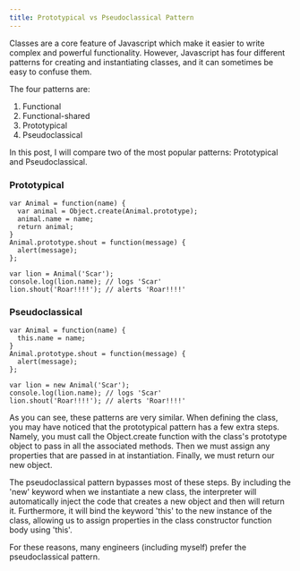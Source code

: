 ```yaml
---
title: Prototypical vs Pseudoclassical Pattern
---
```


Classes are a core feature of Javascript which make it easier to write complex and powerful functionality. However, Javascript has four different patterns for creating and instantiating classes, and it can sometimes be easy to confuse them. 

The four patterns are:
1. Functional
2. Functional-shared
3. Prototypical
4. Pseudoclassical

In this post, I will compare two of the most popular patterns: Prototypical and Pseudoclassical.

### Prototypical

    var Animal = function(name) {
      var animal = Object.create(Animal.prototype);
      animal.name = name;
      return animal;
    }
    Animal.prototype.shout = function(message) {
      alert(message);
    };

    var lion = Animal('Scar');
    console.log(lion.name); // logs 'Scar'
    lion.shout('Roar!!!!'); // alerts 'Roar!!!!'

### Pseudoclassical

    var Animal = function(name) {
      this.name = name;
    }
    Animal.prototype.shout = function(message) {
      alert(message);
    };

    var lion = new Animal('Scar');
    console.log(lion.name); // logs 'Scar'
    lion.shout('Roar!!!!'); // alerts 'Roar!!!!'

As you can see, these patterns are very similar. When defining the class, you may have noticed that the prototypical pattern has a few extra steps. Namely, you must call the Object.create function with the class's prototype object to pass in all the associated methods. Then we must assign any properties that are passed in at instantiation. Finally, we must return our new object. 

The pseudoclassical pattern bypasses most of these steps. By including the 'new' keyword when we instantiate a new class, the interpreter will automatically inject the code that creates a new object and then will return it. Furthermore, it will bind the keyword 'this' to the new instance of the class, allowing us to assign properties in the class constructor function body using 'this'.

For these reasons, many engineers (including myself) prefer the pseudoclassical pattern. 